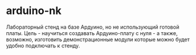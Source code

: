 # arduino-nk

Лабораторный стенд на базе Ардуино, но не использующий готовой платы. Цель - научиться создавать Ардуино-плату с нуля - а также, возможно, изготовить демонстрационные модули которые можно будет удобно подключать к стенду.
